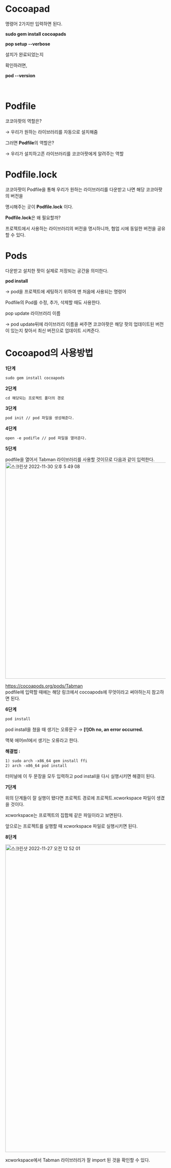 Cocoapad
===

명령어 2가지만 입력하면 된다. 

**sudo gem install cocoapads**

**pop setup --verbose**

설치가 완료되었는지 


확인하려면, 

**pod --version**

</br>

# Podfile

코코아팟의 역할은?

→ 우리가 원하는 라이브러리를 자동으로 설치해줌

그러면 **Podfile**의 역할은?

→ 우리가 설치하고픈 라이브러리를 코코아팟에게 알려주는 역할

# Podfile.lock

코코아팟이 Podfile을 통해 우리가 원하는 라이브러리를 다운받고 나면 해당 코코아팟의 버전을 

명시해주는 곳이 **Podfile.lock** 이다. 

**Podfile.lock**은 왜 필요할까?

프로젝트에서 사용하는 라이브러리의 버전을 명시하니까, 협업 시에 동일한 버전을 공유할 수 있다. 

# Pods

다운받고 설치한 팟이 실제로 저장되는 공간을 의미한다.

**pod install** 

→ pod을 프로젝트에 세팅하기 위하여 맨 처음에 사용되는 명령어

Podfile의 Pod를 수정, 추가, 삭제할 때도 사용한다. 

pop update 라이브러리 이름 

→ pod update뒤에 라이브러리 이름을 써주면 코코아팟은 해당 팟의 업데이트된 버전이 있는지 찾아서 최신 버전으로 업데이트 시켜준다.

# Cocoapod의 사용방법 

**1단계**

```markdown
sudo gem install cocoapods
```

**2단계**

```markdown
cd 해당되는 프로젝트 폴더의 경로 
```

**3단계**

```markdown
pod init // pod 파일을 생성해준다. 
```

**4단계**

```markdown
open -e podifle // pod 파일을 열어준다. 
```

**5단계**

podfile을 열어서 Tabman 라이브러리를 사용할 것이므로 다음과 같이 입력한다.
<img width="676" alt="스크린샷 2022-11-30 오후 5 49 08" src="https://user-images.githubusercontent.com/99719661/204784835-c7d3b67c-92e6-4ee4-af06-19305d846373.png">

https://cocoapods.org/pods/Tabman   
podfile에 입력할 때에는 해당 링크에서 cocoapods에 무엇이라고 써야하는지 참고하면 된다.    

**6단계**

```markdown
pod install
```

pod install을 쳤을 때 생기는 오류문구 → ****[!]Oh no, an error occurred.****


맥북 에어m1에서 생기는 오류라고 한다.    

**해결법 :** 

```markdown
1) sudo arch -x86_64 gem install ffi
2) arch -x86_64 pod install
```

터미널에 이 두 문장을 모두 입력하고 pod install을 다시 실행시키면 해결이 된다.      

**7단계** 

위의 단계들이 잘 실행이 됐다면 프로젝트 경로에 프로젝트.xcworkspace 파일이 생겼을 것이다.      

xcworkspace는 프로젝트의 집합체 같은 파일이라고 보면된다.      

앞으로는 프로젝트를 실행할 때 xcworkspace 파일로 실행시키면 된다.  

**8단계**

<img width="962" alt="스크린샷 2022-11-27 오전 12 52 01" src="https://user-images.githubusercontent.com/99719661/204785160-01c3b3c1-3f0f-45e7-9a7e-85345be77a42.png">

xcworkspace에서 Tabman 라이브러리가 잘 import 된 것을 확인할 수 있다.    
